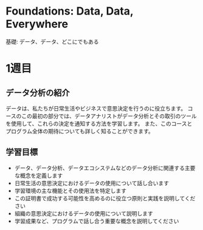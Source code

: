 # Foundations: Data, Data, Everywhere

基礎: データ、データ、どこにでもある

# 1週目


## データ分析の紹介

データは、私たちが日常生活やビジネスで意思決定を行うのに役立ちます。 コースのこの最初の部分では、データアナリストがデータ分析とその取引のツールを使用して、これらの決定を通知する方法を学習します。 また、このコースとプログラム全体の期待についても詳しく知ることができます。

## 学習目標

* データ、データ分析、データエコシステムなどのデータ分析に関連する主要な概念を定義します
* 日常生活の意思決定におけるデータの使用について話し合います
* 学習環境の主な機能とその使用法を特定します
* この証明書で成功する可能性を高めるのに役立つ原則と実践を説明してください
* 組織の意思決定におけるデータの使用について説明します
* 学習成果など、プログラムで話し合う重要な概念を説明してください

